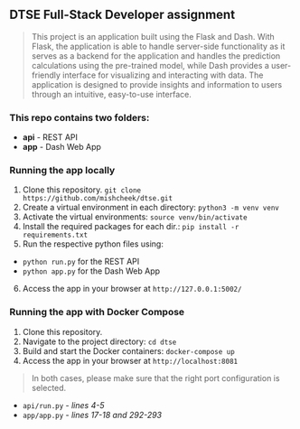 ## DTSE Full-Stack Developer assignment
>This project is an application built using the Flask and Dash. With Flask, the application is able to handle server-side functionality as it serves as a backend for the application and handles the prediction calculations using the pre-trained model, while Dash provides a user-friendly interface for visualizing and interacting with data. The application is designed to provide insights and information to users through an intuitive, easy-to-use interface.
### This repo contains two folders:
- **api** - REST API
- **app** - Dash Web App
### Running the app locally
1. Clone this repository. `git clone https://github.com/mishcheek/dtse.git`
2. Create a virtual environment in each directory: `python3 -m venv venv`
3. Activate the virtual environments: `source venv/bin/activate`
4. Install the required packages for each dir.: `pip install -r requirements.txt`
5. Run the respective python files using:  
- `python run.py` for the REST API
- `python app.py` for the Dash Web App
6. Access the app in your browser at `http://127.0.0.1:5002/`

### Running the app with Docker Compose
1. Clone this repository.
2. Navigate to the project directory: `cd dtse`
3. Build and start the Docker containers: `docker-compose up`
4. Access the app in your browser at `http://localhost:8081`

> In both cases, please make sure that the right port configuration is selected.
- `api/run.py`  - _lines 4-5_
- `app/app.py`  - _lines 17-18 and 292-293_